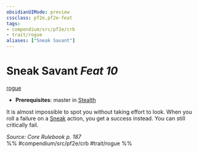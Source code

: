 ```yaml
---
obsidianUIMode: preview
cssclass: pf2e,pf2e-feat
tags:
- compendium/src/pf2e/crb
- trait/rogue
aliases: ["Sneak Savant"]
---
```

# Sneak Savant  *Feat 10*  
[rogue](../../Rules/traits/rogue.md)  

- **Prerequisites**: master in [Stealth](../skills.md#Stealth)

It is almost impossible to spot you without taking effort to look. When you roll a failure on a [Sneak](../../Rules/actions/sneak.md) action, you get a success instead. You can still critically fail.

*Source: Core Rulebook p. 187*  
%% #compendium/src/pf2e/crb #trait/rogue %%
